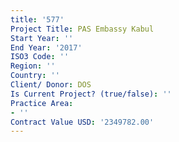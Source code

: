 ```yaml
---
title: '577'
Project Title: PAS Embassy Kabul
Start Year: ''
End Year: '2017'
ISO3 Code: ''
Region: ''
Country: ''
Client/ Donor: DOS
Is Current Project? (true/false): ''
Practice Area:
- ''
Contract Value USD: '2349782.00'
---
```


